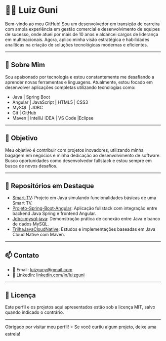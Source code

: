 # 👨‍💻 Luiz Guni

Bem-vindo ao meu GitHub! Sou um desenvolvedor em transição de carreira com ampla experiência em gestão comercial e desenvolvimento de equipes de sucesso, onde atuei por mais de 10 anos e alcancei cargos de liderança em multinacionais. Agora, aplico minha visão estratégica e habilidades analíticas na criação de soluções tecnológicas modernas e eficientes.

---

## 🚀 Sobre Mim
Sou apaixonado por tecnologia e estou constantemente me desafiando a aprender novas ferramentas e linguagens. Atualmente, estou focado em desenvolver aplicações completas utilizando tecnologias como:

- Java | Spring Boot
- Angular | JavaScript | HTML5 | CSS3
- MySQL | JDBC
- Git | GitHub 
- Maven | IntelliJ IDEA | VS Code |Eclipse

---

## 📌 Objetivo
Meu objetivo é contribuir com projetos inovadores, utilizando minha bagagem em negócios e minha dedicação ao desenvolvimento de software. Busco oportunidades como desenvolvedor fullstack e estou sempre em busca de novos desafios.

---

## 📁 Repositórios em Destaque

- [Smart-TV](https://github.com/Luizguni/Smart-TV): Projeto em Java simulando funcionalidades básicas de uma Smart TV.
- [Projeto-Spring-Boot-Angular](https://github.com/Luizguni/Projeto-Spring-Boot-Angular): Aplicação fullstack com integração entre backend Java Spring e frontend Angular.
- [Jdbc-mysql-java](https://github.com/Luizguni/Jdbc-mysql-java): Demonstração prática de conexão entre Java e banco de dados MySQL.
- [TrilhaJavaCloudNative](https://github.com/Luizguni/TrilhaJavaCloudNative): Estudos e implementações baseadas em Java Cloud Native com Maven.

---

## 📫 Contato

- 📧 Email: luizguny@gmail.com
- 💼 LinkedIn: [linkedin.com/in/luizguni](https://linkedin.com/in/luizguni)

---

## 📜 Licença
Este perfil e os projetos aqui apresentados estão sob a licença MIT, salvo quando indicado o contrário.

---

Obrigado por visitar meu perfil! ⭐ Se você curtiu algum projeto, deixe uma estrela!
